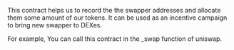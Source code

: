 This contract helps us to record the the swapper addresses and allocate them some amount of our tokens. It can be used as an incentive campaign to bring new swapper to DEXes.

For example, You can call this contract in the \_swap function of uniswap.

